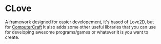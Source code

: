 # CLove
A framework designed for easier developement, it's based of Love2D, but for [ComputerCraft](http://www.computercraft.info)
It also adds some other useful libraries that you can use for developing awesome programs/games or whatever it is you want to create.

